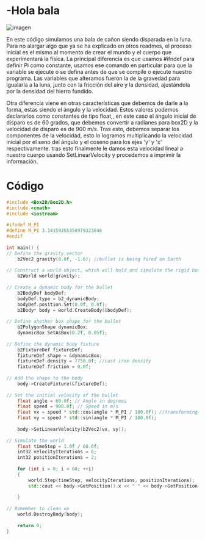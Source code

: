 # -Hola bala

![imagen](simfisIMGS/val.png)

En este código simulamos una bala de cañon siendo disparada en la luna. Para no alargar algo que ya se ha explicado en otros readmes, el proceso inicial es el mismo al momento de crear el mundo y el cuerpo que experimentará la física. La principal diferencia es que usamos #ifndef para definir Pi como constante, usamos ese comando en particular para que la variable se ejecute o se defina antes de que se compile o ejecute nuestro programa. Las variables que alteramos fueron la de la gravedad para igualarla a la luna, junto con la fricción del aire y la densidad, ajustándola por la densidad del hierro fundido.

Otra diferencia viene en otras características que debemos de darle a la forma, estas siendo el ángulo y la velocidad. Estos valores podemos declararlos como constantes de tipo float,, en este caso el ángulo inicial de disparo es de 60 grados, que debemos convertir a radianes para box2D y la velocidad de disparo es de 900 m/s. Tras esto, debemos separar los componentes de la velocidad, esto lo logramos multiplicando la velocidad inicial por el seno del ángulo y el coseno para los ejes 'y' y 'x' respectivamente. tras esto finalmente le damos esta velocidad lineal a nuestro cuerpo usando SetLinearVelocity y procedemos a imprimir la información.

# Código
```cpp
#include <Box2D/Box2D.h>  
#include <cmath>  
#include <iostream>  
  
#ifndef M_PI  
#define M_PI 3.14159265358979323846  
#endif  
  
int main() {  
// Define the gravity vector  
    b2Vec2 gravity(0.0f, -1.6); //bullet is being fired on Earth  
  
// Construct a world object, which will hold and simulate the rigid bodies  
    b2World world(gravity);  
  
// Create a dynamic body for the bullet  
    b2BodyDef bodyDef;  
    bodyDef.type = b2_dynamicBody;  
    bodyDef.position.Set(0.0f, 0.0f);  
    b2Body* body = world.CreateBody(&bodyDef);  
  
// Define another box shape for the bullet  
    b2PolygonShape dynamicBox;  
    dynamicBox.SetAsBox(0.2f, 0.05f);  
  
// Define the dynamic body fixture  
    b2FixtureDef fixtureDef;  
    fixtureDef.shape = &dynamicBox;  
    fixtureDef.density = 7750.0f; //cast iron density  
    fixtureDef.friction = 0.0f;  
  
// Add the shape to the body  
    body->CreateFixture(&fixtureDef);  
  
// Set the initial velocity of the bullet  
    float angle = 60.0f; // Angle in degrees  
    float speed = 900.0f; // Speed in m/s  
    float vx = speed * std::cos(angle * M_PI / 180.0f); //transforming deg into rad  
    float vy = speed * std::sin(angle * M_PI / 180.0f);  
  
    body->SetLinearVelocity(b2Vec2(vx, vy));  
  
// Simulate the world  
    float timeStep = 1.0f / 60.0f;  
    int32 velocityIterations = 6;  
    int32 positionIterations = 2;  
  
    for (int i = 0; i < 60; ++i)  
    {  
        world.Step(timeStep, velocityIterations, positionIterations);  
        std::cout << body->GetPosition().x << " " << body->GetPosition().y << std::endl;  
  
    }  
  
// Remember to clean up  
    world.DestroyBody(body);  
  
    return 0;  
}
```